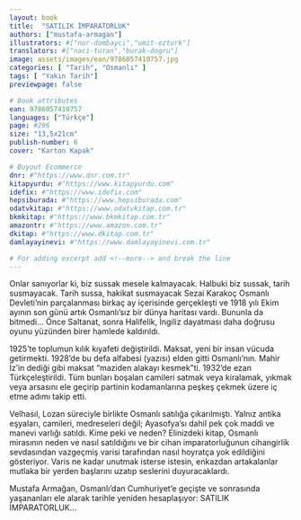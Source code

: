 ```yaml
---
layout: book
title:  "SATILIK İMPARATORLUK"
authors: ["mustafa-armagan"]
illustrators: #["nur-dombayci","umit-ozturk"]
translators: #["naci-turan","burak-dogru"]
image: assets/images/ean/9786057410757.jpg
categories: [ "Tarih", "Osmanlı" ]
tags: [ "Yakın Tarih"]
previewpage: false

# Book attributes
ean: 9786057410757
languages: ["Türkçe"]
page: #296
size: "13,5x21cm"
publish-number: 6
cover: "Karton Kapak"

# Buyout Ecommerce
dnr: #"https://www.dnr.com.tr"
kitapyurdu: #"https://www.kitapyurdu.com"
idefix: #"https://www.idefix.com"
hepsiburada: #"https://www.hepsiburada.com"
odatvkitap: #"https://www.odatvkitap.com.tr"
bkmkitap: #"https://www.bkmkitap.com.tr"
amazontr: #"https://www.amazon.com.tr"
dkitap: #"https://www.dkitap.com.tr"
damlayayinevi: #"https://www.damlayayinevi.com.tr"

# For adding excerpt add <!--more--> and break the line
---
```

Onlar sanıyorlar ki, biz sussak mesele kalmayacak. Halbuki biz sussak, tarih susmayacak. Tarih sussa, hakikat susmayacak Sezai Karakoç Osmanlı Devleti’nin parçalanması birkaç ay içerisinde gerçekleşti ve 1918 yılı Ekim ayının son günü artık Osmanlı’sız bir dünya haritası vardı. Bununla da bitmedi… Önce Saltanat, sonra Halifelik, İngiliz dayatması daha doğrusu oyunu yüzünden birer hamlede kaldırıldı.
<!--more--> 

1925’te toplumun kılık kıyafeti değiştirildi. Maksat, yeni bir insan vücuda getirmekti. 1928’de bu defa alfabesi (yazısı) elden gitti Osmanlı’nın. Mahir İz’in dediği gibi maksat “maziden alakayı kesmek”ti. 1932’de ezan Türkçeleştirildi. Tüm bunları boşalan camileri satmak veya kiralamak, yıkmak veya arsasını ele geçirip partinin kodamanlarına peşkeş çekmek üzere iç etme adımı takip etti. 

Velhasıl, Lozan süreciyle birlikte Osmanlı satılığa çıkarılmıştı. Yalnız antika eşyaları, camileri, medreseleri değil; Ayasofya’sı dahil pek çok maddi ve manevi varlığı satıldı. Kime peki ve neden? Elinizdeki kitap, Osmanlı mirasının neden ve nasıl satıldığını ve bir cihan imparatorluğunun cihangirlik sevdasından vazgeçmiş varisi tarafından nasıl hoyratça yok edildiğini gösteriyor. Varis ne kadar unutmak isterse istesin, enkazdan artakalanlar mutlaka bir yerden başlarını uzatıp seslerini duyuracaklardı.

Mustafa Armağan, Osmanlı’dan Cumhuriyet’e geçişte ve sonrasında yaşananları ele alarak tarihle yeniden hesaplaşıyor: SATILIK İMPARATORLUK…